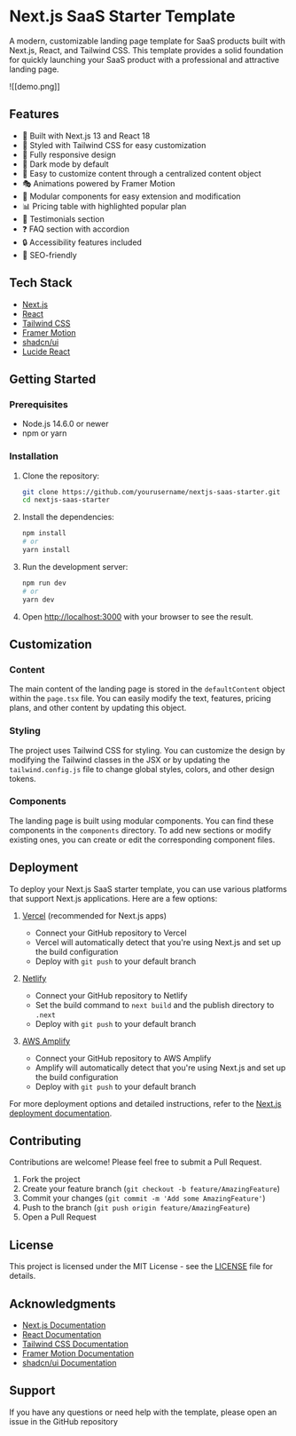 # Next.js SaaS Starter Template

A modern, customizable landing page template for SaaS products built with Next.js, React, and Tailwind CSS. This template provides a solid foundation for quickly launching your SaaS product with a professional and attractive landing page.

![[demo.png]]

## Features

- 🚀 Built with Next.js 13 and React 18
- 🎨 Styled with Tailwind CSS for easy customization
- 📱 Fully responsive design
- 🌙 Dark mode by default
- 🔧 Easy to customize content through a centralized content object
- 🎭 Animations powered by Framer Motion
- 🧩 Modular components for easy extension and modification
- 📊 Pricing table with highlighted popular plan
- 💬 Testimonials section
- ❓ FAQ section with accordion
- 🔒 Accessibility features included
- 🚥 SEO-friendly

## Tech Stack

- [Next.js](https://nextjs.org/)
- [React](https://reactjs.org/)
- [Tailwind CSS](https://tailwindcss.com/)
- [Framer Motion](https://www.framer.com/motion/)
- [shadcn/ui](https://ui.shadcn.com/)
- [Lucide React](https://lucide.dev/)

## Getting Started

### Prerequisites

- Node.js 14.6.0 or newer
- npm or yarn

### Installation

1. Clone the repository:
   ```bash
   git clone https://github.com/yourusername/nextjs-saas-starter.git
   cd nextjs-saas-starter
   ```

2. Install the dependencies:
   ```bash
   npm install
   # or
   yarn install
   ```

3. Run the development server:
   ```bash
   npm run dev
   # or
   yarn dev
   ```

4. Open [http://localhost:3000](http://localhost:3000) with your browser to see the result.

## Customization

### Content

The main content of the landing page is stored in the `defaultContent` object within the `page.tsx` file. You can easily modify the text, features, pricing plans, and other content by updating this object.

### Styling

The project uses Tailwind CSS for styling. You can customize the design by modifying the Tailwind classes in the JSX or by updating the `tailwind.config.js` file to change global styles, colors, and other design tokens.

### Components

The landing page is built using modular components. You can find these components in the `components` directory. To add new sections or modify existing ones, you can create or edit the corresponding component files.

## Deployment

To deploy your Next.js SaaS starter template, you can use various platforms that support Next.js applications. Here are a few options:

1. [Vercel](https://vercel.com/) (recommended for Next.js apps)
   - Connect your GitHub repository to Vercel
   - Vercel will automatically detect that you're using Next.js and set up the build configuration
   - Deploy with `git push` to your default branch

2. [Netlify](https://www.netlify.com/)
   - Connect your GitHub repository to Netlify
   - Set the build command to `next build` and the publish directory to `.next`
   - Deploy with `git push` to your default branch

3. [AWS Amplify](https://aws.amazon.com/amplify/)
   - Connect your GitHub repository to AWS Amplify
   - Amplify will automatically detect that you're using Next.js and set up the build configuration
   - Deploy with `git push` to your default branch

For more deployment options and detailed instructions, refer to the [Next.js deployment documentation](https://nextjs.org/docs/deployment).

## Contributing

Contributions are welcome! Please feel free to submit a Pull Request.

1. Fork the project
2. Create your feature branch (`git checkout -b feature/AmazingFeature`)
3. Commit your changes (`git commit -m 'Add some AmazingFeature'`)
4. Push to the branch (`git push origin feature/AmazingFeature`)
5. Open a Pull Request

## License

This project is licensed under the MIT License - see the [LICENSE](LICENSE) file for details.

## Acknowledgments

- [Next.js Documentation](https://nextjs.org/docs)
- [React Documentation](https://reactjs.org/docs)
- [Tailwind CSS Documentation](https://tailwindcss.com/docs)
- [Framer Motion Documentation](https://www.framer.com/motion/)
- [shadcn/ui Documentation](https://ui.shadcn.com/)

## Support

If you have any questions or need help with the template, please open an issue in the GitHub repository 
